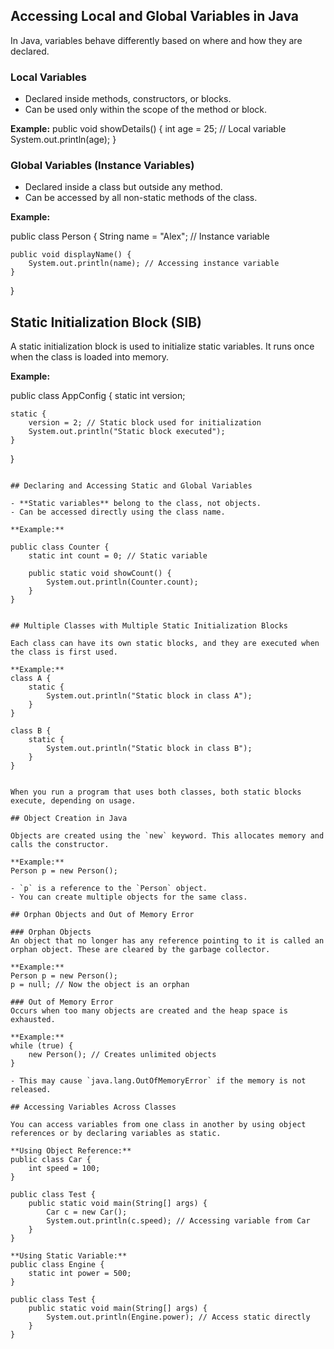 

## Accessing Local and Global Variables in Java

In Java, variables behave differently based on where and how they are declared.

### Local Variables
- Declared inside methods, constructors, or blocks.
- Can be used only within the scope of the method or block.

**Example:**
public void showDetails() {
    int age = 25; // Local variable
    System.out.println(age);
}


### Global Variables (Instance Variables)
- Declared inside a class but outside any method.
- Can be accessed by all non-static methods of the class.

**Example:**

public class Person {
    String name = "Alex"; // Instance variable

    public void displayName() {
        System.out.println(name); // Accessing instance variable
    }
}

## Static Initialization Block (SIB)

A static initialization block is used to initialize static variables. It runs once when the class is loaded into memory.

**Example:**

public class AppConfig {
    static int version;

    static {
        version = 2; // Static block used for initialization
        System.out.println("Static block executed");
    }
}
```

## Declaring and Accessing Static and Global Variables

- **Static variables** belong to the class, not objects.
- Can be accessed directly using the class name.

**Example:**

public class Counter {
    static int count = 0; // Static variable

    public static void showCount() {
        System.out.println(Counter.count);
    }
}


## Multiple Classes with Multiple Static Initialization Blocks

Each class can have its own static blocks, and they are executed when the class is first used.

**Example:**
class A {
    static {
        System.out.println("Static block in class A");
    }
}

class B {
    static {
        System.out.println("Static block in class B");
    }
}


When you run a program that uses both classes, both static blocks execute, depending on usage.

## Object Creation in Java

Objects are created using the `new` keyword. This allocates memory and calls the constructor.

**Example:**
Person p = new Person();

- `p` is a reference to the `Person` object.
- You can create multiple objects for the same class.

## Orphan Objects and Out of Memory Error

### Orphan Objects
An object that no longer has any reference pointing to it is called an orphan object. These are cleared by the garbage collector.

**Example:**
Person p = new Person();
p = null; // Now the object is an orphan

### Out of Memory Error
Occurs when too many objects are created and the heap space is exhausted.

**Example:**
while (true) {
    new Person(); // Creates unlimited objects
}

- This may cause `java.lang.OutOfMemoryError` if the memory is not released.

## Accessing Variables Across Classes

You can access variables from one class in another by using object references or by declaring variables as static.

**Using Object Reference:**
public class Car {
    int speed = 100;
}

public class Test {
    public static void main(String[] args) {
        Car c = new Car();
        System.out.println(c.speed); // Accessing variable from Car
    }
}

**Using Static Variable:**
public class Engine {
    static int power = 500;
}

public class Test {
    public static void main(String[] args) {
        System.out.println(Engine.power); // Access static directly
    }
}

